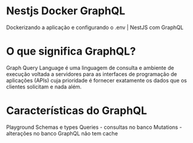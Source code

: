 # Nestjs Docker GraphQL
Dockerizando a aplicação e configurando o .env | NestJS com GraphQL

# O que significa GraphQL?
Graph Query Language é uma linguagem de consulta e ambiente de execução voltada a servidores para as interfaces de programação de aplicações (APIs) cuja prioridade é fornecer exatamente os dados que os clientes solicitam e nada além.

# Características do GraphQL
Playground
Schemas e types
Queries - consultas no banco
Mutations - alterações no banco
GraphQL não tem cache